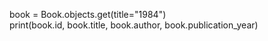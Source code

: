 book = Book.objects.get(title="1984")  
print(book.id, book.title, book.author, book.publication_year)
